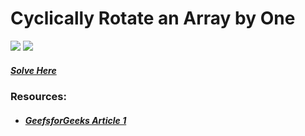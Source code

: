 # Cyclically Rotate an Array by One
<img src="https://img.shields.io/badge/Topic-Array-brightgreen">
<img src="https://img.shields.io/badge/Difficulty-Easy-brightgreen">

##### [Solve Here](https://practice.geeksforgeeks.org/problems/cyclically-rotate-an-array-by-one2614/1)

### Resources:
* ##### [GeefsforGeeks Article 1](https://www.geeksforgeeks.org/c-program-cyclically-rotate-array-one/)